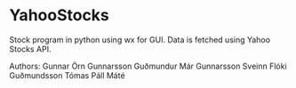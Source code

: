 YahooStocks
===========

Stock program in python using wx for GUI.
Data is fetched using Yahoo Stocks API.

Authors:
Gunnar Örn Gunnarsson
Guðmundur Már Gunnarsson
Sveinn Flóki Guðmundsson
Tómas Páll Máté
